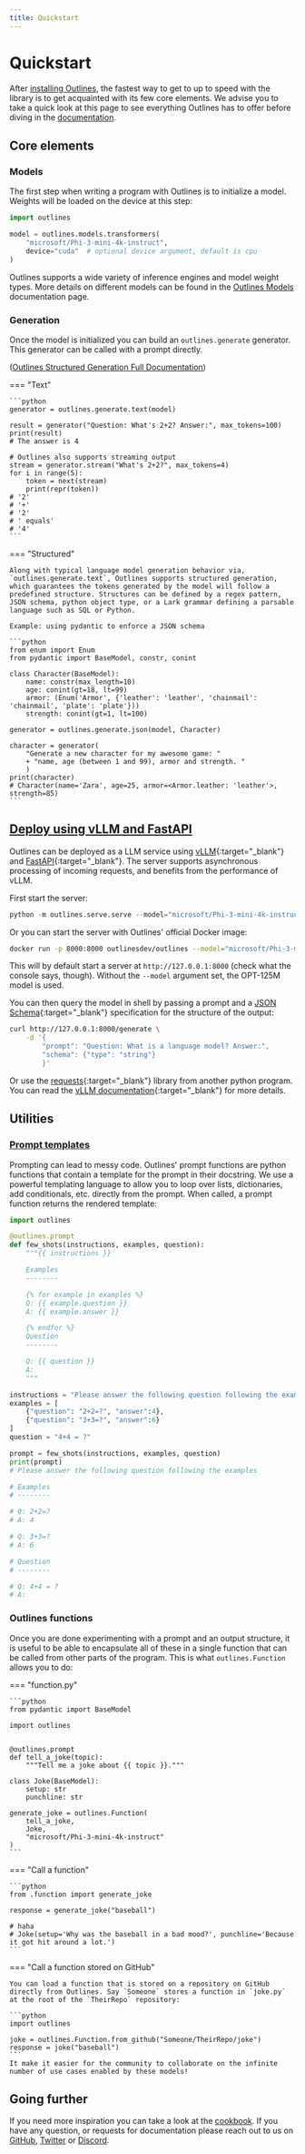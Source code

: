 ```yaml
---
title: Quickstart
---
```


# Quickstart

After [installing Outlines](installation.md), the fastest way to get to up to speed with the library is to get acquainted with its few core elements. We advise you to take a quick look at this page to see everything Outlines has to offer before diving in the [documentation](reference/index.md).


## Core elements

### Models

The first step when writing a program with Outlines is to initialize a model. Weights will be loaded on the device at this step:

```python
import outlines

model = outlines.models.transformers(
    "microsoft/Phi-3-mini-4k-instruct",
    device="cuda"  # optional device argument, default is cpu
)
```

Outlines supports a wide variety of inference engines and model weight types. More details on different models can be found in the [Outlines Models](./reference/models/models.md) documentation page.

### Generation

Once the model is initialized you can build an `outlines.generate` generator. This generator can be called with a prompt directly.

([Outlines Structured Generation Full Documentation](./reference/generation/generation.md))

=== "Text"

    ```python
    generator = outlines.generate.text(model)

    result = generator("Question: What's 2+2? Answer:", max_tokens=100)
    print(result)
    # The answer is 4

	# Outlines also supports streaming output
    stream = generator.stream("What's 2+2?", max_tokens=4)
    for i in range(5):
        token = next(stream)
        print(repr(token))
	# '2'
	# '+'
	# '2'
	# ' equals'
	# '4'
    ```

=== "Structured"

    Along with typical language model generation behavior via, `outlines.generate.text`, Outlines supports structured generation, which guarantees the tokens generated by the model will follow a predefined structure. Structures can be defined by a regex pattern, JSON schema, python object type, or a Lark grammar defining a parsable language such as SQL or Python.

	Example: using pydantic to enforce a JSON schema

    ```python
    from enum import Enum
    from pydantic import BaseModel, constr, conint

    class Character(BaseModel):
        name: constr(max_length=10)
        age: conint(gt=18, lt=99)
        armor: (Enum('Armor', {'leather': 'leather', 'chainmail': 'chainmail', 'plate': 'plate'}))
        strength: conint(gt=1, lt=100)

    generator = outlines.generate.json(model, Character)

    character = generator(
        "Generate a new character for my awesome game: "
        + "name, age (between 1 and 99), armor and strength. "
        )
    print(character)
    # Character(name='Zara', age=25, armor=<Armor.leather: 'leather'>, strength=85)
	```

## [Deploy using vLLM and FastAPI](./reference/serve/vllm.md)

Outlines can be deployed as a LLM service using [vLLM][vllm]{:target="_blank"} and [FastAPI][fastapi]{:target="_blank"}. The server supports asynchronous processing of incoming requests, and benefits from the performance of vLLM.

First start the server:

```python
python -m outlines.serve.serve --model="microsoft/Phi-3-mini-4k-instruct"
```

Or you can start the server with Outlines' official Docker image:

```bash
docker run -p 8000:8000 outlinesdev/outlines --model="microsoft/Phi-3-mini-4k-instruct"
```

This will by default start a server at `http://127.0.0.1:8000` (check what the console says, though). Without the `--model` argument set, the OPT-125M model is used.


You can then query the model in shell by passing a prompt and a [JSON Schema][jsonschema]{:target="_blank"} specification for the structure of the output:

```bash
curl http://127.0.0.1:8000/generate \
    -d '{
        "prompt": "Question: What is a language model? Answer:",
        "schema": {"type": "string"}
        }'
```

Or use the [requests][requests]{:target="_blank"} library from another python program. You can read the [vLLM documentation][vllm]{:target="_blank"} for more details.

## Utilities

### [Prompt templates](./reference/prompting.md)

Prompting can lead to messy code. Outlines' prompt functions are python functions that contain a template for the prompt in their docstring. We use a powerful templating language to allow you to loop over lists, dictionaries, add conditionals, etc. directly from the prompt. When called, a prompt function returns the rendered template:

```python
import outlines

@outlines.prompt
def few_shots(instructions, examples, question):
    """{{ instructions }}

    Examples
    --------

    {% for example in examples %}
    Q: {{ example.question }}
    A: {{ example.answer }}

    {% endfor %}
    Question
    --------

    Q: {{ question }}
    A:
    """

instructions = "Please answer the following question following the examples"
examples = [
    {"question": "2+2=?", "answer":4},
    {"question": "3+3=?", "answer":6}
]
question = "4+4 = ?"

prompt = few_shots(instructions, examples, question)
print(prompt)
# Please answer the following question following the examples

# Examples
# --------

# Q: 2+2=?
# A: 4

# Q: 3+3=?
# A: 6

# Question
# --------

# Q: 4+4 = ?
# A:
```

### Outlines functions

Once you are done experimenting with a prompt and an output structure, it is useful to be able to encapsulate all of these in a single function that can be called from other parts of the program. This is what `outlines.Function` allows you to do:

=== "function.py"

    ```python
    from pydantic import BaseModel

    import outlines


    @outlines.prompt
    def tell_a_joke(topic):
        """Tell me a joke about {{ topic }}."""

    class Joke(BaseModel):
        setup: str
        punchline: str

    generate_joke = outlines.Function(
        tell_a_joke,
        Joke,
        "microsoft/Phi-3-mini-4k-instruct"
    )
    ```

=== "Call a function"

    ```python
    from .function import generate_joke

    response = generate_joke("baseball")

    # haha
    # Joke(setup='Why was the baseball in a bad mood?', punchline='Because it got hit around a lot.')
    ```

=== "Call a function stored on GitHub"

    You can load a function that is stored on a repository on GitHub directly from Outlines. Say `Someone` stores a function in `joke.py` at the root of the `TheirRepo` repository:

    ```python
    import outlines

    joke = outlines.Function.from_github("Someone/TheirRepo/joke")
    response = joke("baseball")
    ```
    It make it easier for the community to collaborate on the infinite number of use cases enabled by these models!


## Going further

If you need more inspiration you can take a look at the [cookbook](cookbook/index.md). If you have any question, or requests for documentation please reach out to us on [GitHub](https://github.com/outlines-dev/outlines/discussions), [Twitter](https://twitter.com/remilouf) or [Discord](https://discord.gg/UppQmhEpe8).


[pydantic]: https://docs.pydantic.dev/latest
[jsonschema]: https://json-schema.org/
[fastapi]: https://fastapi.tiangolo.com/
[cfg]: https://en.wikipedia.org/wiki/Context-free_grammar
[ebnf]: https://en.wikipedia.org/wiki/Extended_Backus%E2%80%93Naur_form
[requests]: https://requests.readthedocs.io/en/latest/
[vllm]: https://docs.vllm.ai/en/latest/index.html
